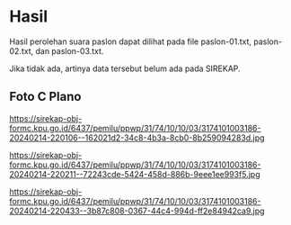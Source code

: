 # Hasil

Hasil perolehan suara paslon dapat dilihat pada file paslon-01.txt, paslon-02.txt, dan paslon-03.txt.

Jika tidak ada, artinya data tersebut belum ada pada SIREKAP.

## Foto C Plano

https://sirekap-obj-formc.kpu.go.id/6437/pemilu/ppwp/31/74/10/10/03/3174101003186-20240214-220106--162021d2-34c8-4b3a-8cb0-8b259094283d.jpg

https://sirekap-obj-formc.kpu.go.id/6437/pemilu/ppwp/31/74/10/10/03/3174101003186-20240214-220211--72243cde-5424-458d-886b-9eee1ee993f5.jpg

https://sirekap-obj-formc.kpu.go.id/6437/pemilu/ppwp/31/74/10/10/03/3174101003186-20240214-220433--3b87c808-0367-44c4-994d-ff2e84942ca9.jpg

